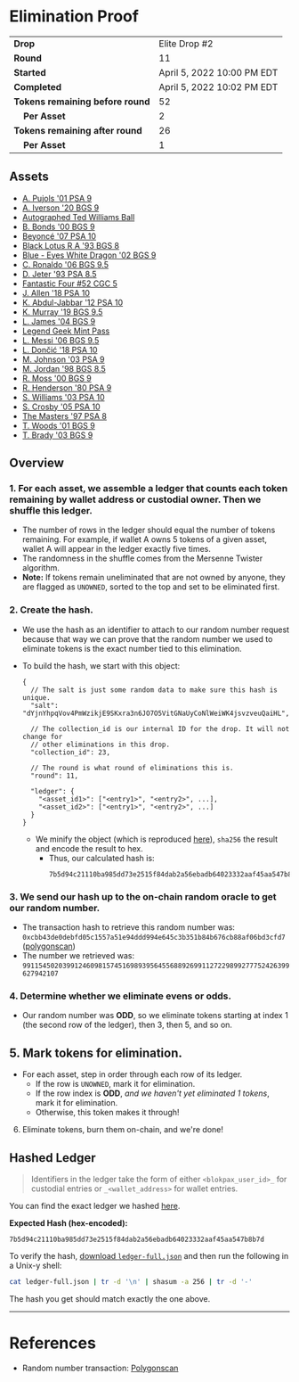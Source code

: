 # Elimination Proof

|||
|---|---|
| **Drop** | Elite Drop #2 |
| **Round** | 11 |
| **Started** | April 5, 2022 10:00 PM EDT |
| **Completed** | April 5, 2022 10:02 PM EDT |
| **Tokens remaining before round** | 52 |
| **&nbsp;&nbsp;&nbsp;&nbsp;Per Asset** | 2 |
| **Tokens remaining after round** | 26 |
| **&nbsp;&nbsp;&nbsp;&nbsp;Per Asset** | 1 |

## Assets

- [A. Pujols &#039;01 PSA 9](asset-1370.md)
- [A. Iverson &#039;20 BGS 9](asset-1371.md)
- [Autographed Ted Williams Ball](asset-1372.md)
- [B. Bonds &#039;00 BGS 9](asset-1373.md)
- [Beyoncé &#039;07 PSA 10](asset-1374.md)
- [Black Lotus R A &#039;93 BGS 8](asset-1375.md)
- [Blue - Eyes White Dragon &#039;02 BGS 9](asset-1376.md)
- [C. Ronaldo &#039;06 BGS 9.5](asset-1377.md)
- [D. Jeter &#039;93 PSA 8.5](asset-1378.md)
- [Fantastic Four #52 CGC 5](asset-1379.md)
- [J. Allen &#039;18 PSA 10](asset-1380.md)
- [K. Abdul-Jabbar &#039;12 PSA 10](asset-1381.md)
- [K. Murray &#039;19 BGS 9.5](asset-1382.md)
- [L. James &#039;04 BGS 9](asset-1383.md)
- [Legend Geek Mint Pass](asset-1384.md)
- [L. Messi &#039;06 BGS 9.5](asset-1385.md)
- [L. Dončić &#039;18 PSA 10](asset-1386.md)
- [M. Johnson &#039;03 PSA 9](asset-1387.md)
- [M. Jordan &#039;98 BGS 8.5](asset-1388.md)
- [R. Moss &#039;00 BGS 9](asset-1389.md)
- [R. Henderson &#039;80 PSA 9](asset-1390.md)
- [S. Williams &#039;03 PSA 10](asset-1391.md)
- [S. Crosby &#039;05 PSA 10](asset-1392.md)
- [The Masters &#039;97 PSA 8](asset-1393.md)
- [T. Woods &#039;01 BGS 9](asset-1394.md)
- [T. Brady &#039;03 BGS 9](asset-1395.md)

## Overview

### 1. For each asset, we assemble a ledger that counts each token remaining by wallet address or custodial owner. Then we shuffle this ledger.
- The number of rows in the ledger should equal the number of tokens remaining. For example, if wallet A owns 5 tokens of a given asset, wallet A will appear in the ledger exactly five times.
- The randomness in the shuffle comes from the Mersenne Twister algorithm.
- **Note:** If tokens remain uneliminated that are not owned by anyone, they are flagged as `UNOWNED`, sorted to the top and set to be eliminated first.

### 2. Create the hash.
- We use the hash as an identifier to attach to our random number request because that way we can prove that the random number we used to eliminate tokens is the exact number tied to this elimination.
- To build the hash, we start with this object:
  ```jsonc
  {
    // The salt is just some random data to make sure this hash is unique.
    "salt": "dYjnYhpqVov4PmWzikjE9SKxra3n6JO7O5VitGNaUyCoNlWeiWK4jsvzveuQaiHL",

    // The collection_id is our internal ID for the drop. It will not change for
    // other eliminations in this drop.
    "collection_id": 23,

    // The round is what round of eliminations this is.
    "round": 11,

    "ledger": {
      "<asset_id1>": ["<entry1>", "<entry2>", ...],
      "<asset_id2>": ["<entry1>", "<entry2>", ...]
    }
  }
  ```

  - We minify the object (which is reproduced [here][ledger_full]), `sha256` the result and encode the result to hex.
    - Thus, our calculated hash is:
      ```plain
      7b5d94c21110ba985dd73e2515f84dab2a56ebadb64023332aaf45aa547b8b7d
      ```

### 3. We send our hash up to the on-chain random oracle to get our random number.
  - The transaction hash to retrieve this random number was: `0xcbb43de0debfd05c1557a51e94ddd994e645c3b351b84b676cb88af06bd3cfd7` ([polygonscan][random_txn])
  - The number we retrieved was: `9911545020399124609815745169893956455688926991127229899277752426399627942107`

### 4. Determine whether we eliminate evens or odds.
  
  - Our random number was **ODD**, so we eliminate tokens starting at index 1 (the second row of the ledger), then 3, then 5, and so on.
  
## 5. Mark tokens for elimination.
  - For each asset, step in order through each row of its ledger.
    - If the row is `UNOWNED`, mark it for elimination.
    - If the row index is **ODD**, _and we haven't yet eliminated 1 tokens_, mark it for elimination.
    - Otherwise, this token makes it through!

6. Eliminate tokens, burn them on-chain, and we're done!

## Hashed Ledger

> Identifiers in the ledger take the form of either `<blokpax_user_id>_` for custodial entries or `_<wallet_address>` for wallet entries.

You can find the exact ledger we hashed [here][ledger_full].

**Expected Hash (hex-encoded):**
```
7b5d94c21110ba985dd73e2515f84dab2a56ebadb64023332aaf45aa547b8b7d
```

To verify the hash, [download `ledger-full.json`][ledger_full] and then run the following in a Unix-y shell:

```bash
cat ledger-full.json | tr -d '\n' | shasum -a 256 | tr -d '-'
```

The hash you get should match exactly the one above.

---

# References

- Random number transaction: [Polygonscan][random_txn]

[random_txn]: https://polygonscan.com/tx/0xcbb43de0debfd05c1557a51e94ddd994e645c3b351b84b676cb88af06bd3cfd7
[ledger_full]: ledger-full.json
